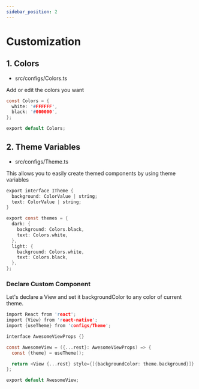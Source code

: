 ```yaml
---
sidebar_position: 2
---
```


# Customization

## 1. Colors

- src/configs/Colors.ts

Add or edit the colors you want

```c
const Colors = {
  white: '#FFFFFF',
  black: '#000000',
};

export default Colors;
```

## 2. Theme Variables

- src/configs/Theme.ts

This allows you to easily create themed components by using theme variables

```c
export interface ITheme {
  background: ColorValue | string;
  text: ColorValue | string;
}

export const themes = {
  dark: {
    background: Colors.black,
    text: Colors.white,
  },
  light: {
    background: Colors.white,
    text: Colors.black,
  },
};
```

### Declare Custom Component

Let's declare a View and set it backgroundColor to any color of current theme.

```c
import React from 'react';
import {View} from 'react-native';
import {useTheme} from 'configs/Theme';

interface AwesomeViewProps {}

const AwesomeView = ({...rest}: AwesomeViewProps) => {
  const {theme} = useTheme();

  return <View {...rest} style={[{backgroundColor: theme.background}]} />;
};

export default AwesomeView;

```
